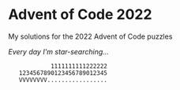 # Advent of Code 2022

My solutions for the 2022 Advent of Code puzzles

_Every day I'm star-searching..._

```
            1111111111222222
   1234567890123456789012345
   VVVVVVVV.................
```
